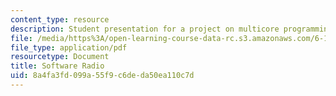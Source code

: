 ```yaml
---
content_type: resource
description: Student presentation for a project on multicore programming.
file: /media/https%3A/open-learning-course-data-rc.s3.amazonaws.com/6-189-multicore-programming-primer-january-iap-2007/8a4fa3fd099a55f9c6deda50ea110c7d_softwareradio.pdf
file_type: application/pdf
resourcetype: Document
title: Software Radio
uid: 8a4fa3fd-099a-55f9-c6de-da50ea110c7d
---
```

